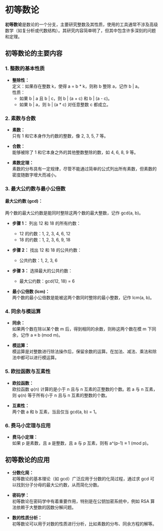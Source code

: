 # 初等数论

**初等数论**是数论的一个分支，主要研究整数及其性质，使用的工具通常不涉及高级数学（如复分析或代数结构）。其研究内容简单明了，但其中包含许多深刻的问题和定理。


## 初等数论的主要内容

### 1. 整数的基本性质
- **整除性：**  
  定义：如果存在整数 k，使得 a = b * k，则称 b 整除 a，记作 b | a。  
  性质：
  - 如果 b | a 且 b | c，则 b | (a + c) 和 b | (a - c)。
  - 如果 b | a，则 b | (a * c) 对任意整数 c 都成立。

### 2. 素数与合数
- **素数：**  
  只有 1 和它本身作为约数的整数，像 2, 3, 5, 7 等。
  
- **合数：**  
  能够被除了 1 和它本身之外的其他整数整除的数，如 4, 6, 8, 9 等。

- **素数定理：**  
  素数的分布具有一定规律，尽管不能通过简单的公式列出所有素数，但素数的密度随数字增大而减小。

### 3. 最大公约数与最小公倍数

#### **最大公约数 (gcd)：**  
两个数的最大公约数是能同时整除这两个数的最大整数，记作 gcd(a, b)。

- **步骤 1：** 列出 12 和 18 的所有约数：
  - 12 的约数：1, 2, 3, 4, 6, 12
  - 18 的约数：1, 2, 3, 6, 9, 18
- **步骤 2：** 找出 12 和 18 的公共约数：
  - 公共约数：1, 2, 3, 6
- **步骤 3：** 选择最大的公共约数：
  - 最大公约数：gcd(12, 18) = 6
  
- **最小公倍数 (lcm)：**  
  两个数的最小公倍数是能被这两个数同时整除的最小整数，记作 lcm(a, b)。

### 4. 同余与模运算
- **同余：**  
  如果两个数在除以某个数 m 后，得到相同的余数，则称这两个数在模 m 下同余，记作 a ≡ b (mod m)。

- **模运算：**  
  模运算是对整数进行除法操作后，保留余数的运算。在加法、减法、乘法和除法中都可以进行模运算。

### 5. 欧拉函数与互素性
- **欧拉函数：**  
  欧拉函数 φ(n) 计算的是小于 n 且与 n 互素的正整数的个数。若 a 与 n 互素，则 φ(n) 等于所有小于 n 且与 n 互素的整数的个数。

- **互素性：**  
  两个数 a 和 b 互素，当且仅当 gcd(a, b) = 1。

### 6. 费马小定理与应用
- **费马小定理：**  
  如果 p 是素数，且 a 是整数，且 a 与 p 互素，则有 a^(p-1) ≡ 1 (mod p)。


## 初等数论的应用

- **分数化简：**  
  初等数论的基本理论（如 gcd）广泛应用于分数的化简过程，通过求 gcd 可以找到分子分母的最大公约数，从而简化分数。

- **密码学：**  
  初等数论在密码学中有着重要作用，特别是在公钥加密系统中，例如 RSA 算法依赖于大整数的因数分解问题。

- **数的性质分析：**  
  初等数论可以用于对数的性质进行分析，比如素数的分布、同余方程的解等。
